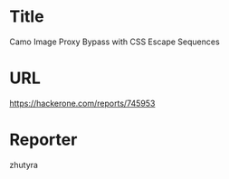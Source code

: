 # Title
Camo Image Proxy Bypass with CSS Escape Sequences
# URL 
https://hackerone.com/reports/745953
# Reporter 
zhutyra

